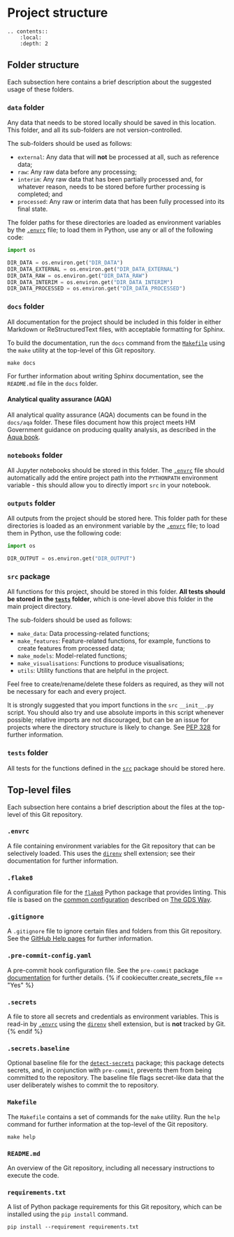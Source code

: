 # Project structure

```eval_rst
.. contents::
    :local:
    :depth: 2

```

## Folder structure

Each subsection here contains a brief description about the suggested usage of these folders.

### `data` folder

Any data that needs to be stored locally should be saved in this location. This folder, and all its sub-folders are not
version-controlled.

The sub-folders should be used as follows:

- `external`: Any data that will **not** be processed at all, such as reference data;
- `raw`: Any raw data before any processing;
- `interim`: Any raw data that has been partially processed and, for whatever reason, needs to be stored before further
processing is completed; and
- `processed`: Any raw or interim data that has been fully processed into its final state.

The folder paths for these directories are loaded as environment variables by the [`.envrc`](#envrc) file; to load them
in Python, use any or all of the following code:

```python
import os

DIR_DATA = os.environ.get("DIR_DATA")
DIR_DATA_EXTERNAL = os.environ.get("DIR_DATA_EXTERNAL")
DIR_DATA_RAW = os.environ.get("DIR_DATA_RAW")
DIR_DATA_INTERIM = os.environ.get("DIR_DATA_INTERIM")
DIR_DATA_PROCESSED = os.environ.get("DIR_DATA_PROCESSED")
```

### `docs` folder

All documentation for the project should be included in this folder in either Markdown or ReStructuredText files, with
acceptable formatting for Sphinx.

To build the documentation, run the `docs` command from the [`Makefile`](#makefile) using the `make` utility at the
top-level of this Git repository.

```
make docs
```

For further information about writing Sphinx documentation, see the `README.md` file in the `docs` folder.

#### Analytical quality assurance (AQA)

All analytical quality assurance (AQA) documents can be found in the `docs/aqa` folder. These files document how this 
project meets HM Government guidance on producing quality analysis, as described in the 
[Aqua book](https://www.gov.uk/government/publications/the-aqua-book-guidance-on-producing-quality-analysis-for-government).

### `notebooks` folder

All Jupyter notebooks should be stored in this folder. The [`.envrc`](#envrc) file should automatically add the entire
project path into the `PYTHONPATH` environment variable - this should allow you to directly import `src` in your
notebook.

### `outputs` folder

All outputs from the project should be stored here. This folder path for these directories is loaded as an environment
variable by the [`.envrc`](#envrc) file; to load them in Python, use the following code:

```python
import os

DIR_OUTPUT = os.environ.get("DIR_OUTPUT")
```

### `src` package

All functions for this project, should be stored in this folder. **All tests should be stored in the
[`tests`](#tests-folder) folder**, which is one-level above this folder in the main project directory.

The sub-folders should be used as follows:

- `make_data`: Data processing-related functions;
- `make_features`: Feature-related functions, for example, functions to create features from processed data;
- `make_models`: Model-related functions;
- `make_visualisations`: Functions to produce visualisations;
- `utils`: Utility functions that are helpful in the project.

Feel free to create/rename/delete these folders as required, as they will not be necessary for each and every project.

It is strongly suggested that you import functions in the `src` `__init__.py` script. You should also
try and use absolute imports in this script whenever possible; relative imports are not discouraged, but can be an
issue for projects where the directory structure is likely to change. See
[PEP 328](https://www.python.org/dev/peps/pep-0328/) for further information.

### `tests` folder

All tests for the functions defined in the [`src`](#src-package) package should be stored here.

## Top-level files

Each subsection here contains a brief description about the files at the top-level of this Git repository.

### `.envrc`

A file containing environment variables for the Git repository that can be selectively loaded. This uses the
[`direnv`](https://direnv.net/) shell extension; see their documentation for further information.

### `.flake8`

A configuration file for the [`flake8`](https://gitlab.com/pycqa/flake8) Python package that provides linting. This
file is based on the
[common configuration](https://gds-way.cloudapps.digital/manuals/programming-languages/python/python.html#common-configuration)
described on [The GDS Way](https://gds-way.cloudapps.digital).

### `.gitignore`

A `.gitignore` file to ignore certain files and folders from this Git repository. See the
[GitHub Help pages](https://help.github.com/en/github/using-git/ignoring-files) for further information.

### `.pre-commit-config.yaml`

A pre-commit hook configuration file. See the `pre-commit` package [documentation](https://pre-commit.com/) for further
details.
{% if cookiecutter.create_secrets_file == "Yes" %}
### `.secrets`

A file to store all secrets and credentials as environment variables. This is read-in by [`.envrc`](#envrc) using the
[`direnv`](https://direnv.net/) shell extension, but is **not** tracked by Git.
{% endif %}
### `.secrets.baseline`

Optional baseline file for the [`detect-secrets`](https://github.com/Yelp/detect-secrets) package; this package detects
secrets, and, in conjunction with `pre-commit`, prevents them from being committed to the repository. The baseline file
flags secret-like data that the user deliberately wishes to commit the to repository.

### `Makefile`

The `Makefile` contains a set of commands for the `make` utility. Run the `help` command for further information at the
top-level of the Git repository.

```
make help
```

### `README.md`

An overview of the Git repository, including all necessary instructions to execute the code.

### `requirements.txt`

A list of Python package requirements for this Git repository, which can be installed using the `pip install` command.

```
pip install --requirement requirements.txt
```
